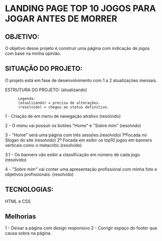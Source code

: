# LANDING PAGE TOP 10 JOGOS PARA JOGAR ANTES DE MORRER
## OBJETIVO:
O objetivo desse projeto é construir uma página com indicação de jogos com base na minha opinião.

## SITUAÇÃO DO PROJETO:
O projeto está em fase de desenvolvimento com 1 a 2 atualizações mensais.

ESTRUTURA DO PROJETO: (atualizando)

          Legenda: 
          (atualizando) = precisa de alterações.
          (resolvido) = chegou ao status definitivo.
          
1 - Criação de em menu de navegação atrativo  (resolvido)

2 - O menu vai possuir os botões "Home" e "Sobre mim" (resolvido)

3 - "Home" será uma página com três sessões.(resolvido)
        1ºFocada no Slogan do site  (resolvido) 
        2º Focada em exibir os top10 jogos em banners verticais como o metacritic.(resolvido)
    
3.1 - Os banners vão exibir a classificação em número de cada jogo. (resolvido)

4 - "Sobre mim" vai conter uma apresentação profissional com minha foto e objetivos profissionais. (resolvido)

## TECNOLOGIAS:
HTML e CSS


## Melhorias

1 - Deixar a página com design responsivo
2 - Corrigir espaço do footer que causa sobra na página.
